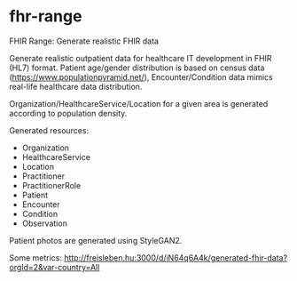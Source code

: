 # fhr-range
FHIR Range:  Generate realistic FHIR data

Generate realistic outpatient data for healthcare IT development in FHIR (HL7) format.
Patient age/gender distribution is based on census data (https://www.populationpyramid.net/),
Encounter/Condition data mimics real-life healthcare data distribution.

Organization/HealthcareService/Location for a given area is generated according to population density.

Generated resources: 
- Organization
- HealthcareService
- Location
- Practitioner
- PractitionerRole
- Patient
- Encounter
- Condition
- Observation

Patient photos are generated using StyleGAN2.

Some metrics:
http://freisleben.hu:3000/d/iN64q6A4k/generated-fhir-data?orgId=2&var-country=All
